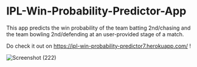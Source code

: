 # IPL-Win-Probability-Predictor-App

This app predicts the win probability of the team batting 2nd/chasing and the team bowling 2nd/defending at an user-provided stage of a match. 

Do check it out on https://ipl-win-probability-predictor7.herokuapp.com/ ! 


![Screenshot (222)](https://user-images.githubusercontent.com/77446629/175253422-5ee3b21e-ca0a-4247-b2fb-c858b8d800be.png)
